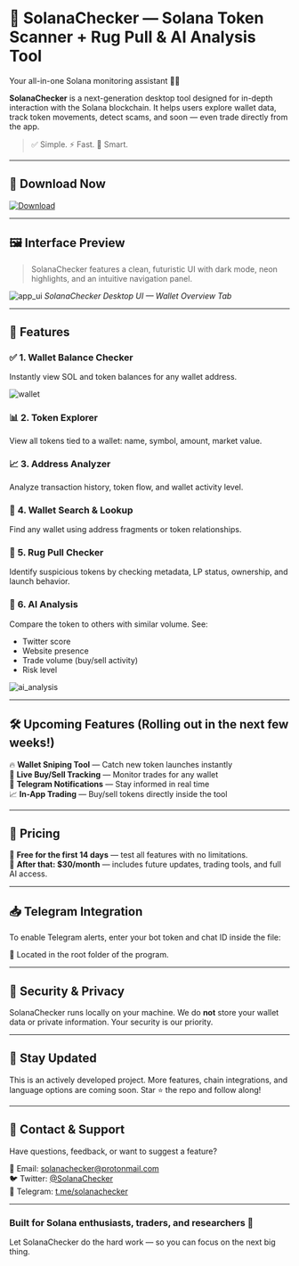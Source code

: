 # 🧠 SolanaChecker — Solana Token Scanner + Rug Pull & AI Analysis Tool  
Your all-in-one Solana monitoring assistant 🚀🔎

**SolanaChecker** is a next-generation desktop tool designed for in-depth interaction with the Solana blockchain. It helps users explore wallet data, track token movements, detect scams, and soon — even trade directly from the app.

> ✅ Simple. ⚡ Fast. 🧠 Smart.

---

## 📲 Download Now

[![Download](https://img.shields.io/badge/Download-Now-green?style=for-the-badge&logo=cloud-download)](https://example.com/your-file.zip)

---

## 🖼 Interface Preview

> SolanaChecker features a clean, futuristic UI with dark mode, neon highlights, and an intuitive navigation panel.

![app_ui](https://github.com/user-attachments/assets/058110fe-a333-4b88-97e2-84297ba59087)
*SolanaChecker Desktop UI — Wallet Overview Tab*

---

## 🔧 Features

### ✅ **1. Wallet Balance Checker**  
Instantly view SOL and token balances for any wallet address.

![wallet](https://github.com/user-attachments/assets/5d225299-e5b0-4a35-bff1-62e3d154fbe0)

### 📊 **2. Token Explorer**  
View all tokens tied to a wallet: name, symbol, amount, market value.

### 📈 **3. Address Analyzer**  
Analyze transaction history, token flow, and wallet activity level.

### 🔎 **4. Wallet Search & Lookup**  
Find any wallet using address fragments or token relationships.

### 🚨 **5. Rug Pull Checker**  
Identify suspicious tokens by checking metadata, LP status, ownership, and launch behavior.

### 🤖 **6. AI Analysis**  
Compare the token to others with similar volume. See:
- Twitter score
- Website presence
- Trade volume (buy/sell activity)
- Risk level

![ai_analysis](https://github.com/user-attachments/assets/a238a77f-2bd1-49bc-b5c4-86f9dd3e070f)

---

## 🛠 Upcoming Features (Rolling out in the next few weeks!)

🔥 **Wallet Sniping Tool** — Catch new token launches instantly  
🔁 **Live Buy/Sell Tracking** — Monitor trades for any wallet  
📩 **Telegram Notifications** — Stay informed in real time  
📈 **In-App Trading** — Buy/sell tokens directly inside the tool  

---

## 💸 Pricing

🧪 **Free for the first 14 days** — test all features with no limitations.  
💼 **After that: $30/month** — includes future updates, trading tools, and full AI access.

---

## 📥 Telegram Integration

To enable Telegram alerts, enter your bot token and chat ID inside the file:

📁 Located in the root folder of the program.

---

## 🔐 Security & Privacy

SolanaChecker runs locally on your machine. We do **not** store your wallet data or private information. Your security is our priority.

---

## 📌 Stay Updated

This is an actively developed project. More features, chain integrations, and language options are coming soon. Star ⭐ the repo and follow along!

---

## 💬 Contact & Support

Have questions, feedback, or want to suggest a feature?

📩 Email: solanachecker@protonmail.com  
🐦 Twitter: [@SolanaChecker](https://twitter.com/SolanaChecker)  
💬 Telegram: [t.me/solanachecker](https://t.me/solanachecker)

---

### Built for Solana enthusiasts, traders, and researchers 🧪  
Let SolanaChecker do the hard work — so you can focus on the next big thing.
